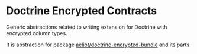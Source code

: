 # Doctrine Encrypted Contracts

Generic abstractions related to writing extension for Doctrine with encrypted column types.

It is abstraction for package [aeliot/doctrine-encrypted-bundle](https://github.com/Aeliot-Tm/doctrine-encrypted-bundle) and its parts.
